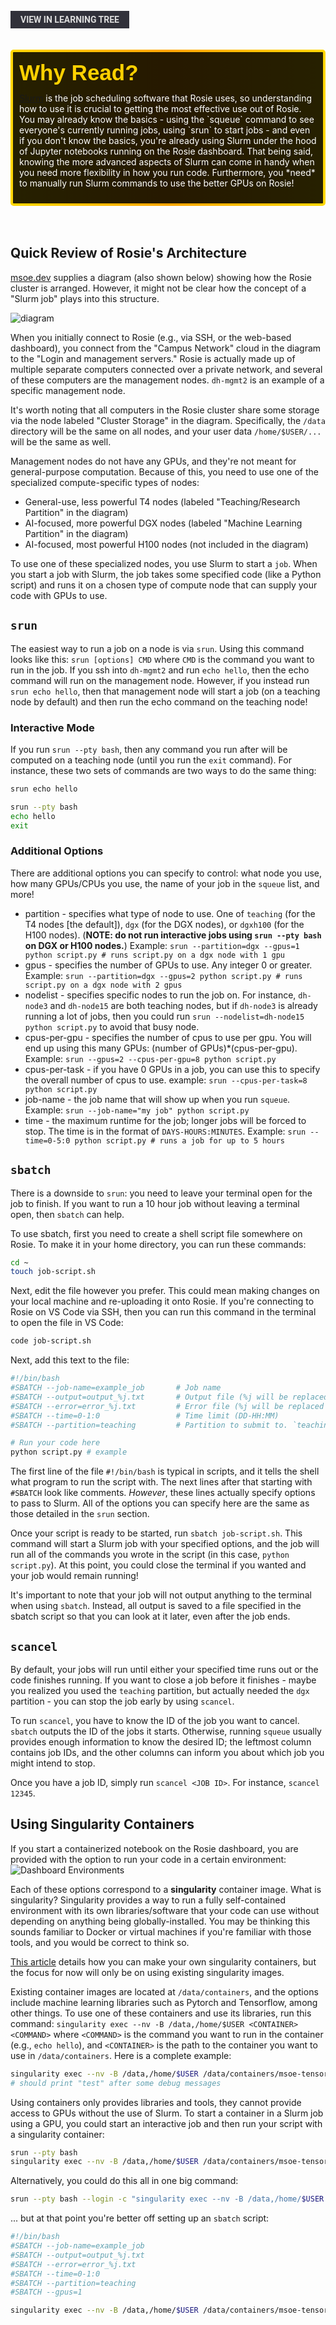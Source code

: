 <br>
<a href='/learning-tree?node=16' style='
    background-color: #31313a;
    color: gainsboro;
    padding: 6px 16px;
    border: none
    border-radius: 4px;
    text-transform: uppercase;
    font-family: "Roboto", sans-serif;
    font-size: 1em;
    font-weight: bold;
    cursor: pointer;
    text-decoration: none;
    display: inline-block;'
>
  View in Learning Tree
</a>

<br>
<br>
<br>

<div style='
  position: relative;
  padding: 10px; 
  border-radius: 5px;
  background-color: rgba(0, 0, 0, 0.85); 
  border: 4px solid transparent;
  background-image: linear-gradient(90deg, rgba(0, 0, 0, 0.85), rgba(0, 0, 0, 0.85)), linear-gradient(90deg, gold, orange, gold);
  background-origin: border-box;
  background-clip: padding-box, border-box;
'>

<svg width='200' height='50' style='display: block; margin-bottom: 5px;'>
  <text x='0' y='35' font-size='35' font-family='Arial' font-weight='bold' fill='gold'>
    Why Read?
    <animate attributeName='fill' values='gold; orange; gold' dur='3s' repeatCount='indefinite' />
  </text>
</svg>

<p style='color: white; margin-top: 2px;'> 
<a href="https://slurm.schedmd.com" target="_blank">Slurm</a> is the job scheduling software that Rosie uses, so understanding how to use it is crucial to getting the most effective use out of Rosie. You may already know the basics - using the `squeue` command to see everyone's currently running jobs, using `srun` to start jobs - and even if you don't know the basics, you're already using Slurm under the hood of Jupyter notebooks running on the Rosie dashboard. That being said, knowing the more advanced aspects of Slurm can come in handy when you need more flexibility in how you run code. Furthermore, you *need* to manually run Slurm commands to use the better GPUs on Rosie!</p>

</div>

<br/>

<br/>


## Quick Review of Rosie's Architecture

[msoe.dev](https://msoe.dev/#/about) supplies a diagram (also shown below) showing how the Rosie cluster is arranged. However, it might not be clear how the concept of a "Slurm job" plays into this structure.

![diagram](/images/article_content/cluster_overview.png)

When you initially connect to Rosie (e.g., via SSH, or the web-based dashboard), you connect from the "Campus Network" cloud in the diagram to the "Login and management servers." Rosie is actually made up of multiple separate computers connected over a private network, and several of these computers are the management nodes. `dh-mgmt2` is an example of a specific management node.

It's worth noting that all computers in the Rosie cluster share some storage via the node labeled "Cluster Storage" in the diagram. Specifically, the `/data` directory will be the same on all nodes, and your user data `/home/$USER/...` will be the same as well.

Management nodes do not have any GPUs, and they're not meant for general-purpose computation. Because of this, you need to use one of the specialized compute-specific types of nodes:
- General-use, less powerful T4 nodes (labeled "Teaching/Research Partition" in the diagram)
- AI-focused, more powerful DGX nodes (labeled "Machine Learning Partition" in the diagram)
- AI-focused, most powerful H100 nodes (not included in the diagram)

To use one of these specialized nodes, you use Slurm to start a `job`. When you start a job with Slurm, the job takes some specified code (like a Python script) and runs it on a chosen type of compute node that can supply your code with GPUs to use.

## `srun`

The easiest way to run a job on a node is via `srun`. Using this command looks like this: `srun [options] CMD` where `CMD` is the command you want to run in the job. If you ssh into `dh-mgmt2` and run `echo hello`, then the echo command will run on the management node. However, if you instead run `srun echo hello`, then that management node will start a job (on a teaching node by default) and then run the echo command on the teaching node!

### Interactive Mode

If you run `srun --pty bash`, then any command you run after will be computed on a teaching node (until you run the `exit` command). For instance, these two sets of commands are two ways to do the same thing:

```bash
srun echo hello
```

```bash
srun --pty bash
echo hello
exit
```

### Additional Options

There are additional options you can specify to control: what node you use, how many GPUs/CPUs you use, the name of your job in the `squeue` list, and more!

- partition - specifies what type of node to use. One of `teaching` (for the T4 nodes [the default]), `dgx` (for the DGX nodes), or `dgxh100` (for the H100 nodes). (**NOTE: do not run interactive jobs using `srun --pty bash` on DGX or H100 nodes.**) Example: `srun --partition=dgx --gpus=1 python script.py # runs script.py on a dgx node with 1 gpu`
- gpus - specifies the number of GPUs to use. Any integer 0 or greater. Example: `srun --partition=dgx --gpus=2 python script.py # runs script.py on a dgx node with 2 gpus`
- nodelist - specifies specific nodes to run the job on. For instance, `dh-node3` and `dh-node15` are both teaching nodes, but if `dh-node3` is already running a lot of jobs, then you could run `srun --nodelist=dh-node15 python script.py` to avoid that busy node.
- cpus-per-gpu - specifies the number of cpus to use per gpu. You will end up using this many GPUs: (number of GPUs)*(cpus-per-gpu). Example: `srun --gpus=2 --cpus-per-gpu=8 python script.py`
- cpus-per-task - if you have 0 GPUs in a job, you can use this to specify the overall number of cpus to use. example: `srun --cpus-per-task=8 python script.py`
- job-name - the job name that will show up when you run `squeue`. Example: `srun --job-name="my job" python script.py`
- time - the maximum runtime for the job; longer jobs will be forced to stop. The time is in the format of `DAYS-HOURS:MINUTES`. Example: `srun --time=0-5:0 python script.py # runs a job for up to 5 hours`

## `sbatch`

There is a downside to `srun`: you need to leave your terminal open for the job to finish. If you want to run a 10 hour job without leaving a terminal open, then `sbatch` can help.

To use sbatch, first you need to create a shell script file somewhere on Rosie. To make it in your home directory, you can run these commands:
```bash
cd ~
touch job-script.sh
```

Next, edit the file however you prefer. This could mean making changes on your local machine and re-uploading it onto Rosie. If you're connecting to Rosie on VS Code via SSH, then you can run this command in the terminal to open the file in VS Code:
```bash
code job-script.sh
```

Next, add this text to the file:
```bash
#!/bin/bash
#SBATCH --job-name=example_job       # Job name
#SBATCH --output=output_%j.txt       # Output file (%j will be replaced with the job ID)
#SBATCH --error=error_%j.txt         # Error file (%j will be replaced with the job ID)
#SBATCH --time=0-1:0                 # Time limit (DD-HH:MM)
#SBATCH --partition=teaching         # Partition to submit to. `teaching` (for the T4 GPUs) is default on Rosie, but it's still being specified here

# Run your code here
python script.py # example
```

The first line of the file `#!/bin/bash` is typical in scripts, and it tells the shell what program to run the script with. The next lines after that starting with `#SBATCH` look like comments. *However*, these lines actually specify options to pass to Slurm. All of the options you can specify here are the same as those detailed in the `srun` section.

Once your script is ready to be started, run `sbatch job-script.sh`. This command will start a Slurm job with your specified options, and the job will run all of the commands you wrote in the script (in this case, `python script.py`). At this point, you could close the terminal if you wanted and your job would remain running!

It's important to note that your job will not output anything to the terminal when using `sbatch`. Instead, all output is saved to a file specified in the sbatch script so that you can look at it later, even after the job ends.

## `scancel`

By default, your jobs will run until either your specified time runs out or the code finishes running. If you want to close a job before it finishes - maybe you realized you used the `teaching` partition, but actually needed the `dgx` partition - you can stop the job early by using `scancel`.

To run `scancel`, you have to know the ID of the job you want to cancel. `sbatch` outputs the ID of the jobs it starts. Otherwise, running `squeue` usually provides enough information to know the desired ID; the leftmost column contains job IDs, and the other columns can inform you about which job you might intend to stop.

Once you have a job ID, simply run `scancel <JOB ID>`. For instance, `scancel 12345`.

## Using Singularity Containers

If you start a containerized notebook on the Rosie dashboard, you are provided with the option to run your code in a certain environment:
![Dashboard Environments](/images/article-content/dashboard-singularity-options.png)

Each of these options correspond to a **singularity** container image. What is singularity? Singularity provides a way to run a fully self-contained environment with its own libraries/software that your code can use without depending on anything being globally-installed. You may be thinking this sounds familiar to Docker or virtual machines if you're familiar with those tools, and you would be correct to think so.

[This article](/library?nav=Articles&article=Learning_Resources-SetupLocalSingularity) details how you can make your own singularity containers, but the focus for now will only be on using existing singularity images. 

Existing container images are located at `/data/containers`, and the options include machine learning libraries such as Pytorch and Tensorflow, among other things. To use one of these containers and use its libraries, run this command: `singularity exec --nv -B /data,/home/$USER <CONTAINER> <COMMAND>` where `<COMMAND>` is the command you want to run in the container (e.g., `echo hello`), and `<CONTAINER>` is the path to the container you want to use in `/data/containers`. Here is a complete example:
```bash
singularity exec --nv -B /data,/home/$USER /data/containers/msoe-tensorflow-24.05-tf2-py3.sif echo test
# should print "test" after some debug messages
```

Using containers only provides libraries and tools, they cannot provide access to GPUs without the use of Slurm. To start a container in a Slurm job using a GPU, you could start an interactive job and then run your script with a singularity container:
```bash
srun --pty bash
singularity exec --nv -B /data,/home/$USER /data/containers/msoe-tensorflow-24.05-tf2-py3.sif python my-tensorflow-script.py
```

Alternatively, you could do this all in one big command:
```bash
srun --pty bash --login -c "singularity exec --nv -B /data,/home/$USER /data/containers/msoe-tensorflow-24.05-tf2-py3.sif python my-tensorflow-script.py"
```

... but at that point you're better off setting up an `sbatch` script:
```bash
#!/bin/bash
#SBATCH --job-name=example_job
#SBATCH --output=output_%j.txt
#SBATCH --error=error_%j.txt
#SBATCH --time=0-1:0
#SBATCH --partition=teaching
#SBATCH --gpus=1

singularity exec --nv -B /data,/home/$USER /data/containers/msoe-tensorflow-24.05-tf2-py3.sif python my-tensorflow-script.py
```